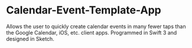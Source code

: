# Calendar-Event-Template-App
Allows the user to quickly create calendar events in many fewer taps than the Google Calendar, iOS, etc. client apps. Programmed in Swift 3 and designed in Sketch.
